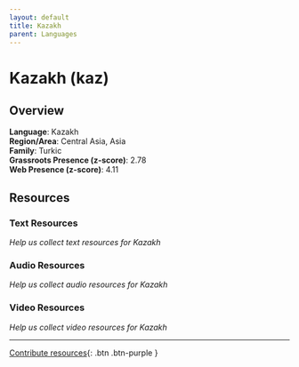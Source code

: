 ```yaml
---
layout: default
title: Kazakh
parent: Languages
---
```


# Kazakh (kaz)

## Overview

**Language**: Kazakh  
**Region/Area**: Central Asia, Asia  
**Family**: Turkic  
**Grassroots Presence (z-score)**: 2.78  
**Web Presence (z-score)**: 4.11  

## Resources

### Text Resources
*Help us collect text resources for Kazakh*

### Audio Resources
*Help us collect audio resources for Kazakh*

### Video Resources
*Help us collect video resources for Kazakh*

---

[Contribute resources](https://forms.office.com/e/1SfLJx3u1r){: .btn .btn-purple }
